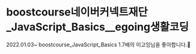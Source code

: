 # boostcourse네이버커넥트재단_JavaScript_Basics__egoing생활코딩
2022.01.03~ boostcourse_JavaScript_Basics
1.7배의 이고잉님을 좋아합니다.🥰
